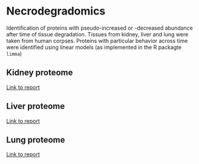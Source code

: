 # Necrodegradomics
Identification of proteins with pseudo-increased or -decreased abundance after time of tissue degradation. Tissues from kidney, liver and lung were taken from human corpses. Proteins with particular behavior across time were identified using linear models (as implemented in the R packagte `limma`)

## Kidney proteome  

[Link to report](https://github.com/MiguelCos/Necrodegradomics/blob/main/results/kidney_necrodegreadomics_limma.md)

## Liver proteome  

[Link to report](https://github.com/MiguelCos/Necrodegradomics/blob/main/results/liver_necrodegreadomics_limma.md)

## Lung proteome

[Link to report](https://github.com/MiguelCos/Necrodegradomics/blob/main/results/lung_necrodegreadomics_limma.md)

